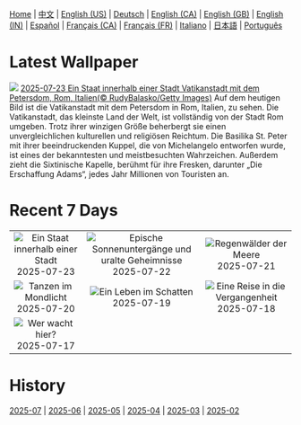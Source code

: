 [Home](../README.md) | [中文](zh-CN.md) | [English (US)](en-US.md) | [Deutsch](de-DE.md) | [English (CA)](en-CA.md) | [English (GB)](en-GB.md) | [English (IN)](en-IN.md) | [Español](es-ES.md) | [Français (CA)](fr-CA.md) | [Français (FR)](fr-FR.md) | [Italiano](it-IT.md) | [日本語](ja-JP.md) | [Português](pt-BR.md)

# Latest Wallpaper
![](https://www.bing.com/th?id=OHR.VaticanCity_DE-DE5887283665_UHD.jpg)
[2025-07-23 Ein Staat innerhalb einer Stadt Vatikanstadt mit dem Petersdom, Rom, Italien(© RudyBalasko/Getty Images)](https://www.bing.com/th?id=OHR.VaticanCity_DE-DE5887283665_UHD.jpg)
Auf dem heutigen Bild ist die Vatikanstadt mit dem Petersdom in Rom, Italien, zu sehen. Die Vatikanstadt, das kleinste Land der Welt, ist vollständig von der Stadt Rom umgeben. Trotz ihrer winzigen Größe beherbergt sie einen unvergleichlichen kulturellen und religiösen Reichtum. Die Basilika St. Peter mit ihrer beeindruckenden Kuppel, die von Michelangelo entworfen wurde, ist eines der bekanntesten und meistbesuchten Wahrzeichen. Außerdem zieht die Sixtinische Kapelle, berühmt für ihre Fresken, darunter „Die Erschaffung Adams“, jedes Jahr Millionen von Touristen an.

# Recent 7 Days
|  |  |  |
|:---:|:---:|:---:|
| ![](https://www.bing.com/th?id=OHR.VaticanCity_DE-DE5887283665_400x240.jpg "Ein Staat innerhalb einer Stadt") 2025-07-23 | ![](https://www.bing.com/th?id=OHR.BadlandsSunset_DE-DE6485321128_400x240.jpg "Epische Sonnenuntergänge und uralte Geheimnisse") 2025-07-22 | ![](https://www.bing.com/th?id=OHR.AcroporaReef_DE-DE6392050074_400x240.jpg "Regenwälder der Meere") 2025-07-21 |
| ![](https://www.bing.com/th?id=OHR.BigMoon_DE-DE6584424311_400x240.jpg "Tanzen im Mondlicht") 2025-07-20 | ![](https://www.bing.com/th?id=OHR.MothWeek_DE-DE7350997027_400x240.jpg "Ein Leben im Schatten") 2025-07-19 | ![](https://www.bing.com/th?id=OHR.MiravetSpain_DE-DE1175039382_400x240.jpg "Eine Reise in die Vergangenheit") 2025-07-18 |
| ![](https://www.bing.com/th?id=OHR.LavenderWesterhever_DE-DE1062458785_400x240.jpg "Wer wacht hier?") 2025-07-17 |  |  |

# History
[2025-07](../archives/wallpaper/de-DE/w_2025_07.md) | [2025-06](../archives/wallpaper/de-DE/w_2025_06.md) | [2025-05](../archives/wallpaper/de-DE/w_2025_05.md) | [2025-04](../archives/wallpaper/de-DE/w_2025_04.md) | [2025-03](../archives/wallpaper/de-DE/w_2025_03.md) | [2025-02](../archives/wallpaper/de-DE/w_2025_02.md)
